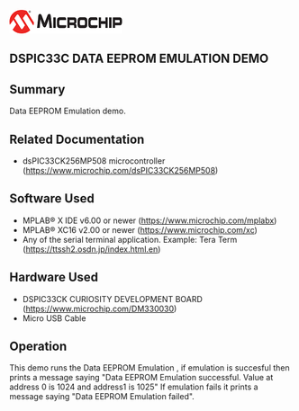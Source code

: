 ![image](images/microchip.jpg) 

## DSPIC33C DATA EEPROM EMULATION DEMO


## Summary

Data EEPROM Emulation demo.

## Related Documentation

- dsPIC33CK256MP508 microcontroller (https://www.microchip.com/dsPIC33CK256MP508)


## Software Used 

- MPLAB® X IDE v6.00 or newer (https://www.microchip.com/mplabx)
- MPLAB® XC16 v2.00 or newer (https://www.microchip.com/xc) 
- Any of the serial terminal application. Example: Tera Term (https://ttssh2.osdn.jp/index.html.en)


## Hardware Used

- DSPIC33CK CURIOSITY DEVELOPMENT BOARD (https://www.microchip.com/DM330030)
- Micro USB Cable



## Operation

This demo runs the Data EEPROM Emulation , if emulation is succesful then prints a message saying "Data EEPROM Emulation successful. Value at address 0 is 1024 and address1 is 1025"
If emulation fails it prints a message saying "Data EEPROM Emulation failed".





